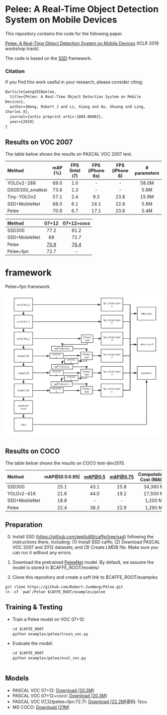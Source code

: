 # Pelee: A Real-Time Object Detection System on Mobile Devices
This repository contains the code for the following paper. 

[Pelee: A Real-Time Object Detection System on Mobile Devices](https://arxiv.org/pdf/1804.06882.pdf) (ICLR 2018 workshop track)

The code is based on the [SSD](https://github.com/weiliu89/caffe/tree/ssd) framework. 

### Citation
If you find this work useful in your research, please consider citing:

```
@article{wang2018pelee,
  title={Pelee: A Real-Time Object Detection System on Mobile Devices},
  author={Wang, Robert J and Li, Xiang and Ao, Shuang and Ling, Charles X},
  journal={arXiv preprint arXiv:1804.06882},
  year={2018}
}
```
## Results on VOC 2007

The table below shows the results on PASCAL VOC 2007 test.

| Method | mAP (%) | FPS (Intel i7) |FPS (iPhone 6s) |FPS (iPhone 8) | # parameters 
|:-------|:-----:|:-------:|:-------:|:-------:|:-------:|
| YOLOv2-288 | 69.0 | 1.0 | - | - | 58.0M |
| DSOD300_smallest| 73.6 | 1.3 | - | - |5.9M |
| Tiny-YOLOv2 | 57.1 | 2.4 | 9.3 | 23.8 | 15.9M |
| SSD+MobileNet | 68.0 | 6.1 | 16.1 | 22.8 |5.8M |
| Pelee | 70.9 | 6.7 | 17.1 | 23.6 | 5.4M |

| Method | 07+12 | 07+12+coco 
|:-------|:-----:|:-------:|
| SSD300 | 77.2 | 81.2|
| SSD+MobileNet | 68 | 72.7|
| Pelee | [70.9](https://drive.google.com/open?id=1KJHKYQ2nChZXlxroZRpg-tRsksTXUhe9) | [76.4](https://drive.google.com/open?id=1ZKAP9d7Hzxi9Jc09ApL2BH1SgXXZPJk4)|
| Pelee+fpn | 72.7 | - |

# framework
Pelee+fpn framework
![](pelee_fpn_framework.png)

## Results on COCO
The table below shows the results on COCO test-dev2015.

| Method | mAP@[0.5:0.95] | mAP@0.5 |mAP@0.75|Computational Cost (MACs) | # parameters 
|:-------|:-----:|:-------:|:-------:|:-------:|:-------:|
| SSD300 | 25.1 | 43.1 | 25.8 | 34,360 M | 34.30 M |
| YOLOv2-416| 21.6 | 44.0 | 19.2 | 17,500 M|67.43 M |
| SSD+MobileNet | 18.8 | - | - | 1,200 M | 6.80 M |
| Pelee | 22.4 | 38.3 | 22.9 | 1,290 M |5.98 M |

## Preparation 

0. Install SSD (https://github.com/weiliu89/caffe/tree/ssd) following the instructions there, including: (1) Install SSD caffe; (2) Download PASCAL VOC 2007 and 2012 datasets; and (3) Create LMDB file. Make sure you can run it without any errors.

1. Download the pretrained [PeleeNet](https://drive.google.com/file/d/1OBzEnD5VEB_q_B8YkLx-i3PMHVO-wagk/view?usp=sharing) model. By default, we assume the model is stored in $CAFFE_ROOT/models/
2. Clone this repository and create a soft link to $CAFFE_ROOT/examples 
  ```shell
  git clone https://github.com/Robert-JunWang/Pelee.git
  ln -sf `pwd`/Pelee $CAFFE_ROOT/examples/pelee
  ```
## Training & Testing

- Train a Pelee model on VOC 07+12:

  ```shell
  cd $CAFFE_ROOT
  python examples/pelee/train_voc.py
  ```
- Evaluate the model:

  ```shell
  cd $CAFFE_ROOT
  python examples/pelee/eval_voc.py


## Models
- PASCAL VOC 07+12: [Download (20.3M)](https://drive.google.com/open?id=1KJHKYQ2nChZXlxroZRpg-tRsksTXUhe9)
- PASCAL VOC 07+12+coco: [Download (20.3M)](https://drive.google.com/open?id=1ZKAP9d7Hzxi9Jc09ApL2BH1SgXXZPJk4) 
- PASCAL VOC 07_12(pelee+fpn:72.7): [Download (22.2M)](https://pan.baidu.com/s/1zMA4e690ZXgfuLuFSt3H4A)密码: 1zcu
- MS COCO: [Download (21M)](https://drive.google.com/open?id=1NXfmytr_55Njg8h6MXVflo3-tvhxYdm8) 
